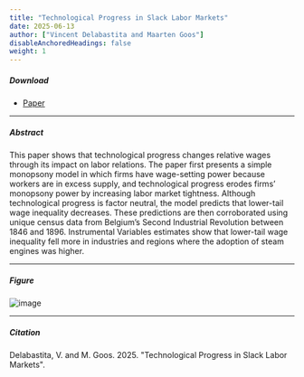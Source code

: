 ```yaml
---
title: "Technological Progress in Slack Labor Markets"
date: 2025-06-13
author: ["Vincent Delabastita and Maarten Goos"]
disableAnchoredHeadings: false
weight: 1
---
```


##### Download

+ [Paper](/20.pdf)

---

##### Abstract

This paper shows that technological progress changes relative wages through its impact on labor  relations. The paper first presents a simple monopsony model in which firms have wage-setting power because workers are in excess supply, and technological progress erodes firms’ monopsony power by increasing labor market tightness. Although technological progress is factor neutral, the model predicts that lower-tail wage inequality decreases. These predictions are then corroborated using unique census data from Belgium’s Second Industrial Revolution between 1846 and 1896. Instrumental Variables estimates show that lower-tail wage inequality fell more in industries and regions where the adoption of steam engines was higher.

---

##### Figure  

![image](/20-figure.png#center)

---

##### Citation

Delabastita, V. and M. Goos. 2025. "Technological Progress in Slack Labor Markets".






